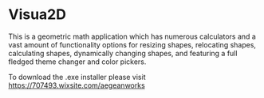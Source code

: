 # Visua2D
This is a geometric math application which has numerous calculators and a vast amount of functionality options for resizing shapes, relocating shapes, calculating shapes, dynamically changing shapes, and featuring a full fledged theme changer and color pickers. 


To download the .exe installer please visit https://707493.wixsite.com/aegeanworks

